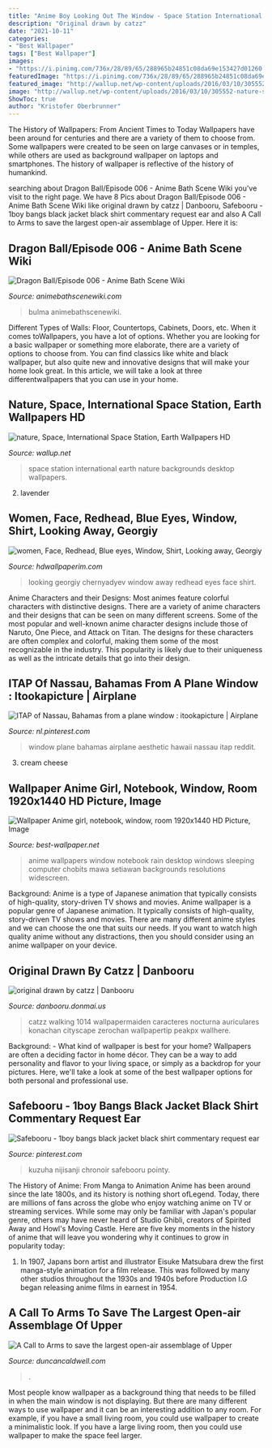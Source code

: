 ```yaml
---
title: "Anime Boy Looking Out The Window - Space Station International Earth Nature Backgrounds Desktop Wallpapers"
description: "Original drawn by catzz"
date: "2021-10-11"
categories:
- "Best Wallpaper"
tags: ["Best Wallpaper"]
images:
- "https://i.pinimg.com/736x/28/89/65/288965b24851c08da69e153427d01260.jpg"
featuredImage: "https://i.pinimg.com/736x/28/89/65/288965b24851c08da69e153427d01260.jpg"
featured_image: "http://wallup.net/wp-content/uploads/2016/03/10/305552-nature-space-International_Space_Station-Earth.jpg"
image: "http://wallup.net/wp-content/uploads/2016/03/10/305552-nature-space-International_Space_Station-Earth.jpg"
ShowToc: true
author: "Kristofer Oberbrunner"
---
```



The History of Wallpapers: From Ancient Times to Today
Wallpapers have been around for centuries and there are a variety of them to choose from. Some wallpapers were created to be seen on large canvases or in temples, while others are used as background wallpaper on laptops and smartphones. The history of wallpaper is reflective of the history of humankind.

	

		
searching about Dragon Ball/Episode 006 - Anime Bath Scene Wiki you've visit to the right page. We have 8 Pics about Dragon Ball/Episode 006 - Anime Bath Scene Wiki like original drawn by catzz | Danbooru, Safebooru - 1boy bangs black jacket black shirt commentary request ear and also A Call to Arms to save the largest open-air assemblage of Upper. Here it is:
		
    
## Dragon Ball/Episode 006 - Anime Bath Scene Wiki

<img loading=lazy src="http://animebathscenewiki.com/images/5/5f/Dragon_Ball_6_3.png" onerror="this.onerror=null;this.src='https://tse4.mm.bing.net/th?id=OIP.tfd-VH2wrmLVA15TiKZEQgHaFl&amp;pid=15.1';" alt="Dragon Ball/Episode 006 - Anime Bath Scene Wiki">

_Source: animebathscenewiki.com_

>bulma animebathscenewiki. 

	

Different Types of Walls: Floor, Countertops, Cabinets, Doors, etc.
When it comes toWallpapers, you have a lot of options. Whether you are looking for a basic wallpaper or something more elaborate, there are a variety of options to choose from. You can find classics like white and black wallpaper, but also quite new and innovative designs that will make your home look great. In this article, we will take a look at three differentwallpapers that you can use in your home.

    
## Nature, Space, International Space Station, Earth Wallpapers HD

<img loading=lazy src="http://wallup.net/wp-content/uploads/2016/03/10/305552-nature-space-International_Space_Station-Earth.jpg" onerror="this.onerror=null;this.src='https://tse2.mm.bing.net/th?id=OIP.adHYgS6NWUfQoihbG9IeDwHaEo&amp;pid=15.1';" alt="nature, Space, International Space Station, Earth Wallpapers HD">

_Source: wallup.net_

>space station international earth nature backgrounds desktop wallpapers. 

	

2. lavender 

    
## Women, Face, Redhead, Blue Eyes, Window, Shirt, Looking Away, Georgiy

<img loading=lazy src="https://hdwallpaperim.com/wp-content/uploads/2017/08/26/192814-women-face-redhead-blue_eyes-window-shirt-looking_away-Georgiy_Chernyadyev.jpg" onerror="this.onerror=null;this.src='https://tse2.mm.bing.net/th?id=OIP.WDztKTMPO_GtjSX1wgDwdgHaE8&amp;pid=15.1';" alt="women, Face, Redhead, Blue eyes, Window, Shirt, Looking away, Georgiy">

_Source: hdwallpaperim.com_

>looking georgiy chernyadyev window away redhead eyes face shirt. 

	

Anime Characters and their Designs: Most animes feature colorful characters with distinctive designs.
There are a variety of anime characters and their designs that can be seen on many different screens. Some of the most popular and well-known anime character designs include those of Naruto, One Piece, and Attack on Titan. The designs for these characters are often complex and colorful, making them some of the most recognizable in the industry. This popularity is likely due to their uniqueness as well as the intricate details that go into their design.

    
## ITAP Of Nassau, Bahamas From A Plane Window : Itookapicture | Airplane

<img loading=lazy src="https://i.pinimg.com/736x/28/89/65/288965b24851c08da69e153427d01260.jpg" onerror="this.onerror=null;this.src='https://tse1.mm.bing.net/th?id=OIP.LC19Xd0Jj1IJbfrefklZGAHaJ3&amp;pid=15.1';" alt="ITAP of Nassau, Bahamas from a plane window : itookapicture | Airplane">

_Source: nl.pinterest.com_

>window plane bahamas airplane aesthetic hawaii nassau itap reddit. 

	

3. cream cheese 

    
## Wallpaper Anime Girl, Notebook, Window, Room 1920x1440 HD Picture, Image

<img loading=lazy src="https://s2.best-wallpaper.net/wallpaper/1440x900/2008/Anime-girl-notebook-window-room_1440x900.jpg" onerror="this.onerror=null;this.src='https://tse2.mm.bing.net/th?id=OIP.GGigs1AHNojvBEZter1YlgHaEo&amp;pid=15.1';" alt="Wallpaper Anime girl, notebook, window, room 1920x1440 HD Picture, Image">

_Source: best-wallpaper.net_

>anime wallpapers window notebook rain desktop windows sleeping computer chobits mawa setiawan backgrounds resolutions widescreen. 

	

Background: Anime is a type of Japanese animation that typically consists of high-quality, story-driven TV shows and movies.
Anime wallpaper is a popular genre of Japanese animation. It typically consists of high-quality, story-driven TV shows and movies. There are many different anime styles and we can choose the one that suits our needs. If you want to watch high quality anime without any distractions, then you should consider using an anime wallpaper on your device.

    
## Original Drawn By Catzz | Danbooru

<img loading=lazy src="https://cdn.donmai.us/sample/87/d4/sample-87d41e6d10a03958c4941ee3230cd3ff.jpg" onerror="this.onerror=null;this.src='https://tse1.mm.bing.net/th?id=OIP.eOnj5dIvxQMr_WVNBagOKQHaDw&amp;pid=15.1';" alt="original drawn by catzz | Danbooru">

_Source: danbooru.donmai.us_

>catzz walking 1014 wallpapermaiden caracteres nocturna auriculares konachan cityscape zerochan wallpapertip peakpx wallhere. 

	

Background: - What kind of wallpaper is best for your home?
Wallpapers are often a deciding factor in home décor. They can be a way to add personality and flavor to your living space, or simply as a backdrop for your pictures. Here, we'll take a look at some of the best wallpaper options for both personal and professional use.

    
## Safebooru - 1boy Bangs Black Jacket Black Shirt Commentary Request Ear

<img loading=lazy src="https://i.pinimg.com/736x/5c/19/da/5c19daa53a5aa6868e636b24337c61e3.jpg" onerror="this.onerror=null;this.src='https://tse2.mm.bing.net/th?id=OIP.ad8TowMt3B8EXNrnnR4TPwHaKz&amp;pid=15.1';" alt="Safebooru - 1boy bangs black jacket black shirt commentary request ear">

_Source: pinterest.com_

>kuzuha nijisanji chronoir safebooru pointy. 

	

The History of Anime: From Manga to Animation
Anime has been around since the late 1800s, and its history is nothing short ofLegend. Today, there are millions of fans across the globe who enjoy watching anime on TV or streaming services. While some may only be familiar with Japan's popular genre, others may have never heard of Studio Ghibli, creators of Spirited Away and Howl's Moving Castle. Here are five key moments in the history of anime that will leave you wondering why it continues to grow in popularity today:
1) In 1907, Japans born artist and illustrator Eisuke Matsubara drew the first manga-style animation for a film release. This was followed by many other studios throughout the 1930s and 1940s before Production I.G began releasing anime films in earnest in 1954.

    
## A Call To Arms To Save The Largest Open-air Assemblage Of Upper

<img loading=lazy src="https://duncancaldwell.com/Site/Call_to_Arms_for_Foz_Coa_files/DSCF8785.jpg" onerror="this.onerror=null;this.src='https://tse2.mm.bing.net/th?id=OIP.XDm_ULs7EVviqMesVHTl_AHaJ4&amp;pid=15.1';" alt="A Call to Arms to save the largest open-air assemblage of Upper">

_Source: duncancaldwell.com_

>. 

	

Most people know wallpaper as a background thing that needs to be filled in when the main window is not displaying. But there are many different ways to use wallpaper and it can be an interesting addition to any room. For example, if you have a small living room, you could use wallpaper to create a minimalistic look. If you have a large living room, then you could use wallpaper to make the space feel larger.


